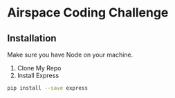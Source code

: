 # Airspace Coding Challenge

## Installation

Make sure you have Node on your machine.

1) Clone My Repo
2) Install Express

```bash
pip install --save express
```
